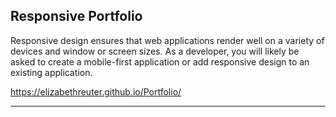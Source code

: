 ## Responsive Portfolio

Responsive design ensures that web applications render well on a variety of devices and window or screen sizes. As a developer, you will likely be asked to create a mobile-first application or add responsive design to an existing application. 

https://elizabethreuter.github.io/Portfolio/

- - - - - - - - - - - - - - - - - - - - - - - - - - - - - - - - - - - 

